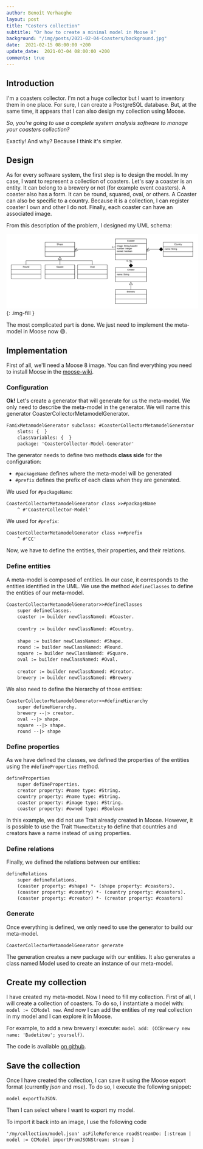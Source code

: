 ```yaml
---
author: Benoît Verhaeghe
layout: post
title: "Costers collection"
subtitle: "Or how to create a minimal model in Moose 8"
background: "/img/posts/2021-02-04-Coasters/background.jpg"
date:  2021-02-15 08:00:00 +200
update_date:  2021-03-04 08:00:00 +200
comments: true
---
```


## Introduction

I'm a coasters collector.
I'm not a huge collector but I want to inventory them in one place.
For sure, I can create a PostgreSQL database.
But, at the same time, it appears that I can also design my collection using Moose.

*So, you're going to use a complete system analysis software to manage your coasters collection?*

Exactly! And why? Because I think it's simpler.

## Design

As for every software system, the first step is to design the model.
In my case, I want to represent a collection of coasters.
Let's say a coaster is an entity.
It can belong to a brewery or not (for example event coasters).
A coaster also has a form.
It can be round, squared, oval, or others.
A Coaster can also be specific to a country.
Because it is a collection, I can register coaster I own and other I do not.
Finally, each coaster can have an associated image.

From this description of the problem, I designed my UML schema:

!["coasters UML"](/img/posts/2021-02-04-Coasters/coastersUML.png){: .img-fill }

The most complicated part is done.
We just need to implement the meta-model in Moose now :smile:.

## Implementation

First of all, we'll need a Moose 8 image.
You can find everything you need to install Moose in the [moose-wiki](https://moosetechnology.github.io/moose-wiki/).

### Configuration

**Ok!** Let's create a generator that will generate for us the meta-model.
We only need to describe the meta-model in the generator.
We will name this generator CoasterCollectorMetamodelGenerator.

```st
FamixMetamodelGenerator subclass: #CoasterCollectorMetamodelGenerator
    slots: {  }
    classVariables: {  }
    package: 'CoasterCollector-Model-Generator'
```

The generator needs to define two methods **class side** for the configuration:

- `#packageName` defines where the meta-model will be generated
- `#prefix` defines the prefix of each class when they are generated.

We used for `#packageName`:

```st
CoasterCollectorMetamodelGenerator class >>#packageName
    ^ #'CoasterCollector-Model'
```

We used for `#prefix`:

```st
CoasterCollectorMetamodelGenerator class >>#prefix
    ^ #'CC'
```

Now, we have to define the entities, their properties, and their relations.

### Define entities

A meta-model is composed of entities.
In our case, it corresponds to the entities identified in the UML.
We use the method `#defineClasses` to define the entities of our meta-model.

```st
CoasterCollectorMetamodelGenerator>>#defineClasses
    super defineClasses.
    coaster := builder newClassNamed: #Coaster.

    country := builder newClassNamed: #Country.

    shape := builder newClassNamed: #Shape.
    round := builder newClassNamed: #Round.
    square := builder newClassNamed: #Square.
    oval := builder newClassNamed: #Oval.

    creator := builder newClassNamed: #Creator.
    brewery := builder newClassNamed: #Brewery
```

We also need to define the hierarchy of those entities:

```st
CoasterCollectorMetamodelGenerator>>#defineHierarchy
    super defineHierarchy.
    brewery --|> creator.
    oval --|> shape.
    square --|> shape.
    round --|> shape
```

### Define properties

As we have defined the classes, we defined the properties of the entities using the `#defineProperties` method.

```st
defineProperties
    super defineProperties.
    creator property: #name type: #String.
    country property: #name type: #String.
    coaster property: #image type: #String.
    coaster property: #owned type: #Boolean
```

In this example, we did not use Trait already created in Moose.
However, it is possible to use the Trait `TNamedEntity` to define that countries and creators have a name instead of using properties.

### Define relations

Finally, we defined the relations between our entities:

```st
defineRelations
    super defineRelations.
    (coaster property: #shape) *- (shape property: #coasters).
    (coaster property: #country) *- (country property: #coasters).
    (coaster property: #creator) *- (creator property: #coasters)
```

### Generate

Once everything is defined, we only need to use the generator to build our meta-model.

```st
CoasterCollectorMetamodelGenerator generate
```

The generation creates a new package with our entities.
It also generates a class named Model used to create an instance of our meta-model.

## Create my collection

I have created my meta-model.
Now I need to fill my collection.
First of all, I will create a collection of coasters.
To do so, I instantiate a model with: `model := CCModel new`.
And now I can add the entities of my real collection in my model and I can explore it in Moose.

For example, to add a new brewery I execute: `model add: (CCBrewery new name: 'Badetitou'; yourself)`.

The code is available [on github](https://github.com/badetitou/CoastersCollector).

## Save the collection

Once I have created the collection, I can save it using the Moose export format (currently *json* and *mse*).
To do so, I execute the following snippet:

```st
model exportToJSON.
```

Then I can select where I want to export my model.

To import it back into an image, I use the following code

```st
'/my/collection/model.json' asFileReference readStreamDo: [:stream | model := CCModel importFromJSONStream: stream ] 
```
